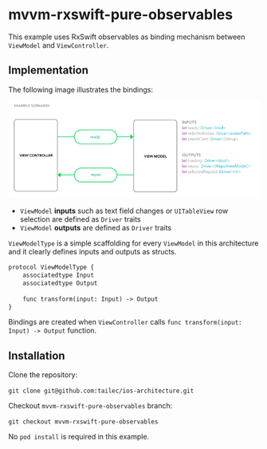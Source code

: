 # mvvm-rxswift-pure-observables
This example uses RxSwift observables as binding mechanism between `ViewModel` and `ViewController`.


## Implementation
The following image illustrates the bindings:


![scenario](example-scenario.png)

- `ViewModel` **inputs** such as text field changes or `UITableView` row selection are defined as `Driver` traits
- `ViewModel` **outputs** are defined as `Driver` traits


`ViewModelType` is a simple scaffolding for every `ViewModel` in this architecture and it clearly defines inputs and outputs as structs.

```
protocol ViewModelType {
    associatedtype Input
    associatedtype Output

    func transform(input: Input) -> Output
}
```

Bindings are created when `ViewController` calls `func transform(input: Input) -> Output` function.


## Installation
Clone the repository:

`git clone git@github.com:tailec/ios-architecture.git`

Checkout `mvvm-rxswift-pure-observables` branch:

`git checkout mvvm-rxswift-pure-observables`

No `pod install` is required in this example.
